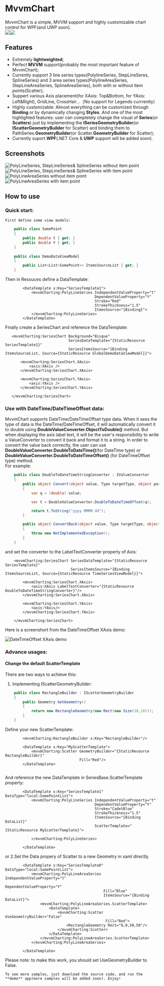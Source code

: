# MvvmChart
MvvmChart is a simple, MVVM support and highly customizable chart control for WPF(and UWP soon).</br>
![](https://img.shields.io/badge/license-MIT-green)![](https://img.shields.io/badge/support-WPF-brightgreen)

## Features
* Extremely **lightweighted**;
* Perfect **MVVM** support(probably the most important feature of MvvmChart);
* Currently support 3 line series types(PolylineSeries, StepLineSeres, SplineSeries) and 3 area series types(PolylineAreaSeries, StepLineAreaSeries, SplineAreaSeries), both with or without item points(Scatter);
* Suppert various Axis placement(for XAxis: Top&Bottom, for YAxis: Left&Right), GridLine, CrossHair...（No support for Legends currrently）
* Highly customizable: Almost everything can be customized through **Binding** or by dynamically changing **Styles**. And one of the most highlighted features: user can completely change the visual of **Series**(or **Scatters**) just by implementing the **ISeriesGeometryBuilder**(or **IScatterGeometryBuilder** for Scatter) and binding them to PathSeries.**GeometryBuilder**(or Scatter.**GeometryBuilder** for Scatter);
* Currently suport **WPF**(.NET Core & **UWP** support will be added soon).

## Screenshots
![PolyLineSeries, StepLineSeries& SplineSeries without item point](https://github.com/zenjia/MvvmChart/blob/master/Demo/Images/withoutdot2.PNG)
![PolyLineSeries, StepLineSeries& SplineSeries with item point](https://github.com/zenjia/MvvmChart/blob/master/Demo/Images/withdot2.PNG)
![PolyLineAreaSeries without item point](https://github.com/zenjia/MvvmChart/blob/master/Demo/Images/areaWithoutDot.PNG)
![PolyLineAreaSeries with item point](https://github.com/zenjia/MvvmChart/blob/master/Demo/Images/areaWithDot.PNG)

## How to use
### Quick start:
    First define some view models:
```c#
    public class SomePoint
    {
        public double t { get; }
        public double Y { get; }
    }
    
    public class DemoDataViewModel 
    {
        public List<List<SomePoint>> ItemsSourceList { get; }
    }
```
  Then in Resouces define a DataTemplate:
```Xaml
        <DataTemplate x:Key="SeriesTemplate1">
            <mvvmCharting:PolyLineSeries IndependentValueProperty="t"
                                         DependentValueProperty="Y"
                                         Stroke="Red"
                                         StrokeThickness="1.5"
                                         ItemsSource="{Binding}">
            </mvvmCharting:PolyLineSeries>
        </DataTemplate>
 ```
  Finally create a SeriesChart and reference the DataTemplate:
 ```Xaml    
    <mvvmCharting:SeriesChart Background="Bisque"
                              SeriesDataTemplate="{StaticResource SeriesTemplate1}"
                              SeriesItemsSource="{Binding ItemsSourceList, Source={StaticResource GlobalDemoDataViewModel}}">

        <mvvmCharting:SeriesChart.XAxis>
            <axis:XAxis />
        </mvvmCharting:SeriesChart.XAxis>

        <mvvmCharting:SeriesChart.YAxis>
            <axis:YAxis />
        </mvvmCharting:SeriesChart.YAxis>

    </mvvmCharting:SeriesChart>
```
### Use with DateTime/DateTimeOffset data:
MvvmChart supports DateTime/DateTimeOffset type data. When it sees the type of data is the DateTime/DateTimeOffset, it will automatically convert it to double using **DoubleValueConverter.ObjectToDouble()** method. But when displaying the axis label text, it will be the user's responsibility to write a ValueConverter to convert it back and format it to a string. In order to convert the value back correctly, the user can use  **DoubleValueConverter.DoubleToDateTime()**(for DateTime type) or **DoubleValueConverter.DoubleToDateTimeOffset()** (for DateTimeOffset type) method. </br>
For example:
```c#
    public class DoubleToDateTimeStringConverter : IValueConverter
    {
        public object Convert(object value, Type targetType, object parameter, CultureInfo culture)
        {
            var q = (double) value;

            var t = DoubleValueConverter.DoubleToDateTimeOffset(q);

            return t.ToString("yyyy MMMM dd");
        }

        public object ConvertBack(object value, Type targetType, object parameter, CultureInfo culture)
        {
            throw new NotImplementedException();
        }
    }
```
and set the converter to the LabelTextConverter property of Axis:
```xaml
    <mvvmCharting:SeriesChart SeriesDataTemplate="{StaticResource SeriesTemplate}"
                              SeriesItemsSource="{Binding ItemsSourceList, Source={StaticResource TimeSeriesViewModel}}">

        <mvvmCharting:SeriesChart.XAxis>
            <axis:XAxis LabelTextConverter="{StaticResource DoubleToDateTimeStringConverter}"/>
        </mvvmCharting:SeriesChart.XAxis>

        <mvvmCharting:SeriesChart.YAxis>
            <axis:YAxis/>
        </mvvmCharting:SeriesChart.YAxis>

    </mvvmCharting:SeriesChart>
```
Here is a screenshort from the DateTimeOffset XAxis demo:

![DateTimeOffset XAxis demo](https://github.com/zenjia/MvvmChart/blob/master/Demo/Images/DateTimeDemo.PNG)

### Advance usages:
#### Change the default ScatterTemplate
There are two ways to achieve this:
1. Implementing IScatterGeometryBuilder:
```c#
    public class RectangleBuilder : IScatterGeometryBuilder
    {
        public Geometry GetGeometry()
        {
            return new RectangleGeometry(new Rect(new Size(10,10)));
        }
    }
```
Define your new ScatterTemplate:
```xaml
        <mvvmCharting:RectangleBuilder x:Key="RectangleBuilder"/>

        <DataTemplate x:Key="MyScatterTemplate">
            <mvvmCharting:Scatter GeometryBuilder="{StaticResource RectangleBuilder}"
                                  Fill="Red"/>
        </DataTemplate>
                
```
And reference the new DataTemplate in SeriesBase.ScatterTemplate property:

```xaml
        <DataTemplate x:Key="SeriesTemplate1" DataType="local:SomePointList">
            <mvvmCharting:PolyLineSeries IndependentValueProperty="t"
                                         DependentValueProperty="Y"
                                         Stroke="CadetBlue"
                                         StrokeThickness="1.5"
                                         ItemsSource="{Binding DataList}"
                                         ScatterTemplate="{StaticResource MyScatterTemplate}">
  
            </mvvmCharting:PolyLineSeries>

        </DataTemplate>
```

or
2.Set the Data propery of Scatter to a new Geometry in xaml directly.

```xaml
        <DataTemplate x:Key="SeriesTemplate0" DataType="local:SomePointList">
            <mvvmCharting:PolyLineAreaSeries IndependentValueProperty="t"
                                             DependentValueProperty="Y"
                                             Fill="Blue"
                                             ItemsSource="{Binding DataList}">
                <mvvmCharting:PolyLineAreaSeries.ScatterTemplate>
                    <DataTemplate>
                        <mvvmCharting:Scatter UseGeometryBuilder="False"
                                              Fill="Red">
                            <RectangleGeometry Rect="0,0,50,50"/>
                        </mvvmCharting:Scatter>
                    </DataTemplate>
                </mvvmCharting:PolyLineAreaSeries.ScatterTemplate>
            </mvvmCharting:PolyLineAreaSeries>

        </DataTemplate>
```
Please note: to make this work, you should set UseGeometryBuilder to False.

    To see more samples, just download the source code, and run the **demo** app(more samples will be added soon). Enjoy!

